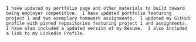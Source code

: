     I have updated my portfolio page and other materials to build toward being employer competitive.  I have updated portfolio featuring project 1 and two exemplary homework assignments.  I updated my GitHub profile with pinned repositories featuring project 1 and assignments.  I have also included a updated version of my Resume.  I also included a link to my Linkedin Profile.
